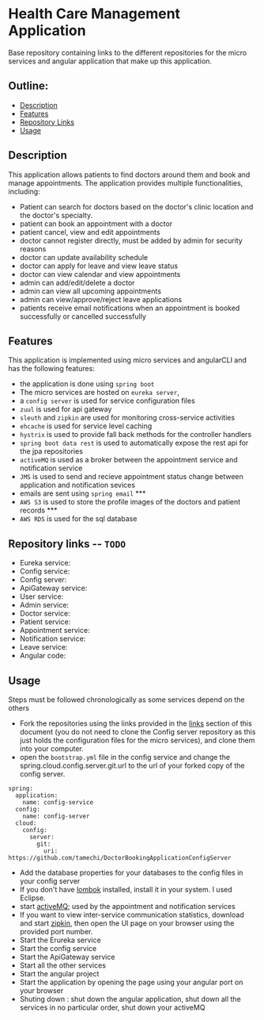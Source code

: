 # Health Care Management Application
Base repository containing links to the different repositories for the micro services and angular application that make up this application.

## Outline:
* [Description](#description)
* [Features](#features)
* [Repository Links](#repository-links)
* [Usage](#usage)


## Description
This application allows patients to find doctors around them and book and manage appointments. The application provides multiple functionalities, including:
- Patient can search for doctors based on the doctor's clinic location and the doctor's specialty.
- patient can book an appointment with a doctor
- patient cancel, view and edit appointments
- doctor cannot register directly, must be added by admin for security reasons
- doctor can update availability schedule
- doctor can apply for leave and view leave status
- doctor can view calendar and view appointments
- admin can add/edit/delete a doctor
- admin can view all upcoming appointments
- admin can view/approve/reject leave applications
- patients receive email notifications when an appointment is booked successfully or cancelled successfully

## Features
This application is implemented using micro services and angularCLI and has the following features:
- the application is done using `spring boot`
- The micro services are hosted on `eureka server`,
- a `config server` is used for service configuration files
- `zuul` is used for api gateway
- `sleuth` and `zipkin` are used for monitoring cross-service activities
- `ehcache` is used for service level caching
- `hystrix` is used to provide fall back methods for the controller handlers
- `spring boot data rest` is used to automatically expose the rest api for the jpa repositories
- `activeMQ` is used as a broker between the appointment service and notification service
- `JMS` is used to send and recieve appointment status change between application and notification sevices
- emails are sent using `spring email` ***
- `AWS S3` is used to store the profile images of the doctors and patient records ***
- `AWS RDS` is used for the sql database


## Repository links -- `TODO`
- Eureka service: 
- Config service: 
- Config server: 
- ApiGateway service:  
- User service: 
- Admin service: 
- Doctor service: 
- Patient service:
- Appointment service:
- Notification service: 
- Leave service: 
- Angular code: 


## Usage
Steps must be followed chronologically as some services depend on the others
- Fork the repositories using the links provided in the [links](#repository-links) section of this document (you do not need to clone the Config server repository as this just holds the configuration files for the micro services), and clone them into your computer.
- open the `bootstrap.yml` file in the config service and change the spring.cloud.config.server.git.url to the url of your forked copy of the config server.
```
spring:
  application:
    name: config-service
  config:
    name: config-server
  cloud:
    config:
      server:
        git:
          uri: https://github.com/tamechi/DoctorBookingApplicationConfigServer
```
- Add the database properties for your databases to the config files in your config server
- If you don't have [lombok](https://projectlombok.org/setup/eclipse) installed, install it in your system. I used Eclipse.
- start [activeMQ](http://activemq.apache.org/getting-started.html); used by the appointment and notification services
- If you want to view inter-service communication statistics, download and start [zipkin](https://zipkin.io/pages/quickstart.html), then open the UI page on your browser using the provided port number.
- Start the Erureka service
- Start the config service
- Start the ApiGateway service
- Start all the other services
- Start the angular project
- Start the application by opening the page using your angular port on your browser
- Shuting down : shut down the angular application, shut down all the services in no particular order, shut down your activeMQ

